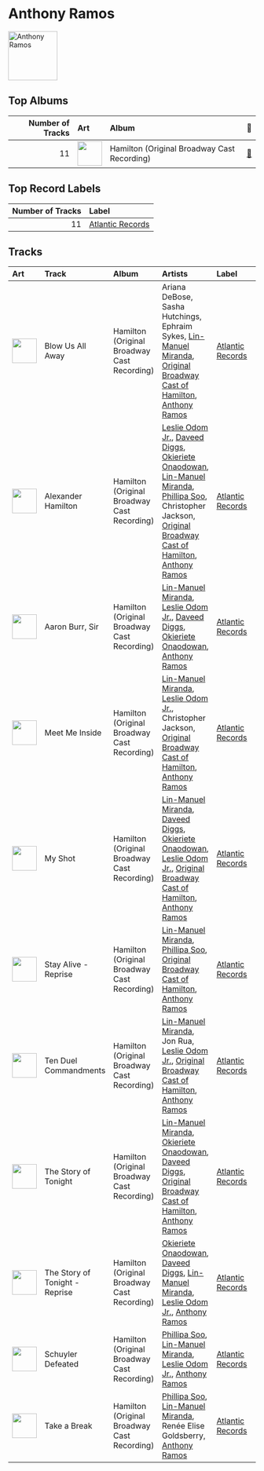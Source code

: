 
# Anthony Ramos


<img src="https://i.scdn.co/image/ab6761610000e5ebe36c599c230a7fda002d3d34" alt="Anthony Ramos" width="100" />

## Top Albums

|   Number of Tracks | Art                                                                                              | Album                                       | 🔗                                                          |
|-------------------:|:-------------------------------------------------------------------------------------------------|:--------------------------------------------|:-----------------------------------------------------------|
|                 11 | <img src="https://i.scdn.co/image/ab67616d0000b273d72fb5571087bca0a2fed008" alt="" width="50" /> | Hamilton (Original Broadway Cast Recording) | [🔗](https://open.spotify.com/album/1kCHru7uhxBUdzkm4gzRQc) |

## Top Record Labels

|   Number of Tracks | Label                                             |
|-------------------:|:--------------------------------------------------|
|                 11 | [Atlantic Records](../labels/atlantic_records.md) |

## Tracks

| Art                                                                                              | Track                          | Album                                       | Artists                                                                                                                                                                                                                                                                                                                                  | Label                                             | 💚   | 🔗                                                          |
|:-------------------------------------------------------------------------------------------------|:-------------------------------|:--------------------------------------------|:-----------------------------------------------------------------------------------------------------------------------------------------------------------------------------------------------------------------------------------------------------------------------------------------------------------------------------------------|:--------------------------------------------------|:----|:-----------------------------------------------------------|
| <img src="https://i.scdn.co/image/ab67616d0000b273d72fb5571087bca0a2fed008" alt="" width="50" /> | Blow Us All Away               | Hamilton (Original Broadway Cast Recording) | Ariana DeBose, Sasha Hutchings, Ephraim Sykes, [Lin-Manuel Miranda](lin_manuel_miranda.md), [Original Broadway Cast of Hamilton](original_broadway_cast_of_hamilton.md), [Anthony Ramos](anthony_ramos.md)                                                                                                                               | [Atlantic Records](../labels/atlantic_records.md) |     | [🔗](https://open.spotify.com/track/6lsFGDo1IEEPFKh94c9kFe) |
| <img src="https://i.scdn.co/image/ab67616d0000b273d72fb5571087bca0a2fed008" alt="" width="50" /> | Alexander Hamilton             | Hamilton (Original Broadway Cast Recording) | [Leslie Odom Jr.](leslie_odom_jr_.md), [Daveed Diggs](daveed_diggs.md), [Okieriete Onaodowan](okieriete_onaodowan.md), [Lin-Manuel Miranda](lin_manuel_miranda.md), [Phillipa Soo](phillipa_soo.md), Christopher Jackson, [Original Broadway Cast of Hamilton](original_broadway_cast_of_hamilton.md), [Anthony Ramos](anthony_ramos.md) | [Atlantic Records](../labels/atlantic_records.md) | 💚   | [🔗](https://open.spotify.com/track/4TTV7EcfroSLWzXRY6gLv6) |
| <img src="https://i.scdn.co/image/ab67616d0000b273d72fb5571087bca0a2fed008" alt="" width="50" /> | Aaron Burr, Sir                | Hamilton (Original Broadway Cast Recording) | [Lin-Manuel Miranda](lin_manuel_miranda.md), [Leslie Odom Jr.](leslie_odom_jr_.md), [Daveed Diggs](daveed_diggs.md), [Okieriete Onaodowan](okieriete_onaodowan.md), [Anthony Ramos](anthony_ramos.md)                                                                                                                                    | [Atlantic Records](../labels/atlantic_records.md) |     | [🔗](https://open.spotify.com/track/6dr7ekfhlbquvsVY8D7gyk) |
| <img src="https://i.scdn.co/image/ab67616d0000b273d72fb5571087bca0a2fed008" alt="" width="50" /> | Meet Me Inside                 | Hamilton (Original Broadway Cast Recording) | [Lin-Manuel Miranda](lin_manuel_miranda.md), [Leslie Odom Jr.](leslie_odom_jr_.md), Christopher Jackson, [Original Broadway Cast of Hamilton](original_broadway_cast_of_hamilton.md), [Anthony Ramos](anthony_ramos.md)                                                                                                                  | [Atlantic Records](../labels/atlantic_records.md) |     | [🔗](https://open.spotify.com/track/6p7jXaTJdpzGWnOJoK2jYr) |
| <img src="https://i.scdn.co/image/ab67616d0000b273d72fb5571087bca0a2fed008" alt="" width="50" /> | My Shot                        | Hamilton (Original Broadway Cast Recording) | [Lin-Manuel Miranda](lin_manuel_miranda.md), [Daveed Diggs](daveed_diggs.md), [Okieriete Onaodowan](okieriete_onaodowan.md), [Leslie Odom Jr.](leslie_odom_jr_.md), [Original Broadway Cast of Hamilton](original_broadway_cast_of_hamilton.md), [Anthony Ramos](anthony_ramos.md)                                                       | [Atlantic Records](../labels/atlantic_records.md) |     | [🔗](https://open.spotify.com/track/4cxvludVmQxryrnx1m9FqL) |
| <img src="https://i.scdn.co/image/ab67616d0000b273d72fb5571087bca0a2fed008" alt="" width="50" /> | Stay Alive - Reprise           | Hamilton (Original Broadway Cast Recording) | [Lin-Manuel Miranda](lin_manuel_miranda.md), [Phillipa Soo](phillipa_soo.md), [Original Broadway Cast of Hamilton](original_broadway_cast_of_hamilton.md), [Anthony Ramos](anthony_ramos.md)                                                                                                                                             | [Atlantic Records](../labels/atlantic_records.md) |     | [🔗](https://open.spotify.com/track/2ydKgIVZAQXeYLWtxU8DFS) |
| <img src="https://i.scdn.co/image/ab67616d0000b273d72fb5571087bca0a2fed008" alt="" width="50" /> | Ten Duel Commandments          | Hamilton (Original Broadway Cast Recording) | [Lin-Manuel Miranda](lin_manuel_miranda.md), Jon Rua, [Leslie Odom Jr.](leslie_odom_jr_.md), [Original Broadway Cast of Hamilton](original_broadway_cast_of_hamilton.md), [Anthony Ramos](anthony_ramos.md)                                                                                                                              | [Atlantic Records](../labels/atlantic_records.md) |     | [🔗](https://open.spotify.com/track/3lXyAQ0kekAvY5LodpWmUs) |
| <img src="https://i.scdn.co/image/ab67616d0000b273d72fb5571087bca0a2fed008" alt="" width="50" /> | The Story of Tonight           | Hamilton (Original Broadway Cast Recording) | [Lin-Manuel Miranda](lin_manuel_miranda.md), [Okieriete Onaodowan](okieriete_onaodowan.md), [Daveed Diggs](daveed_diggs.md), [Original Broadway Cast of Hamilton](original_broadway_cast_of_hamilton.md), [Anthony Ramos](anthony_ramos.md)                                                                                              | [Atlantic Records](../labels/atlantic_records.md) |     | [🔗](https://open.spotify.com/track/0NJWhm3hUwIZSy5s0TGJ8q) |
| <img src="https://i.scdn.co/image/ab67616d0000b273d72fb5571087bca0a2fed008" alt="" width="50" /> | The Story of Tonight - Reprise | Hamilton (Original Broadway Cast Recording) | [Okieriete Onaodowan](okieriete_onaodowan.md), [Daveed Diggs](daveed_diggs.md), [Lin-Manuel Miranda](lin_manuel_miranda.md), [Leslie Odom Jr.](leslie_odom_jr_.md), [Anthony Ramos](anthony_ramos.md)                                                                                                                                    | [Atlantic Records](../labels/atlantic_records.md) |     | [🔗](https://open.spotify.com/track/1CzeuSrm71wHP9qsjg7p3F) |
| <img src="https://i.scdn.co/image/ab67616d0000b273d72fb5571087bca0a2fed008" alt="" width="50" /> | Schuyler Defeated              | Hamilton (Original Broadway Cast Recording) | [Phillipa Soo](phillipa_soo.md), [Lin-Manuel Miranda](lin_manuel_miranda.md), [Leslie Odom Jr.](leslie_odom_jr_.md), [Anthony Ramos](anthony_ramos.md)                                                                                                                                                                                   | [Atlantic Records](../labels/atlantic_records.md) |     | [🔗](https://open.spotify.com/track/05bhmaAD1urZnQMWNd6p3S) |
| <img src="https://i.scdn.co/image/ab67616d0000b273d72fb5571087bca0a2fed008" alt="" width="50" /> | Take a Break                   | Hamilton (Original Broadway Cast Recording) | [Phillipa Soo](phillipa_soo.md), [Lin-Manuel Miranda](lin_manuel_miranda.md), Renée Elise Goldsberry, [Anthony Ramos](anthony_ramos.md)                                                                                                                                                                                                  | [Atlantic Records](../labels/atlantic_records.md) |     | [🔗](https://open.spotify.com/track/2qFIJT5hjqaNFA1GKwl9me) |